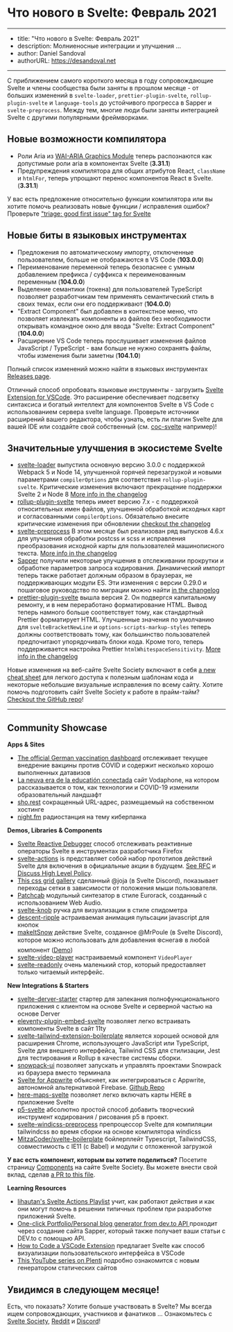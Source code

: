 # Что нового в Svelte: Февраль 2021

---
- title: "Что нового в Svelte: Февраль 2021"
- description: Молниеносные интеграции и улучшения ...
- author: Daniel Sandoval
- authorURL: https://desandoval.net
---

С приближением самого короткого месяца в году сопровождающие Svelte и члены сообщества были заняты в прошлом месяце - от больших изменений в `svelte-loader`, `prettier-plugin-svelte`, `rollup-plugin-svelte` и `language-tools` до устойчивого прогресса в Sapper и `svelte-preprocess`. Между тем, многие люди были заняты интеграцией Svelte с другими популярными фреймворками.

## Новые возможности компилятора
- Роли Aria из [WAI-ARIA Graphics Module](https://www.w3.org/TR/graphics-aria-1.0/#role_definitions) теперь распознаются как допустимые роли aria в компонентах Svelte (**3.31.1**)
- Предупреждения компилятора для общих атрибутов React, `className` и `htmlFor`, теперь упрощают перенос компонентов React в Svelte. (**3.31.1**)

У вас есть предложение относительно функции компилятора или вы хотите помочь реализовать новые функции / исправления ошибок? Проверьте ["triage: good first issue" tag for Svelte](https://github.com/sveltejs/svelte/issues?q=is%3Aopen+is%3Aissue+label%3A%22triage%3A+good+first+issue%22)


## Новые биты в языковых инструментах

- Предложения по автоматическому импорту, отключенные пользователем, больше не отображаются в VS Code (**103.0.0**)
- Переименование переменной теперь безопаснее с умным добавлением префикса / суффикса к переименованным переменным (**104.0.0**)
- Выделение семантики (токена) для пользователей TypeScript позволяет разработчикам тем применять семантический стиль в своих темах, если они его поддерживают (**104.0.0**)
- "Extract Component" был добавлен в контекстное меню, что позволяет извлекать компоненты из файлов без необходимости открывать командное окно для ввода "Svelte: Extract Component"(**104.0.0**)
- Расширение VS Code теперь прослушивает изменения файлов JavaScript / TypeScript - вам больше не нужно сохранять файлы, чтобы изменения были заметны (**104.1.0**)

Полный список изменений можно найти в языковых инструментах [Releases page](https://github.com/sveltejs/language-tools/releases).

Отличный способ опробовать языковые инструменты - загрузить [Svelte Extension for VSCode](https://marketplace.visualstudio.com/items?itemName=svelte.svelte-vscode). Это расширение обеспечивает подсветку синтаксиса и богатый интеллект для компонентов Svelte в VS Code с использованием сервера svelte language. Проверьте источники расширений вашего редактора, чтобы узнать, есть ли плагин Svelte для вашей IDE или создайте свой собственный (см. [coc-svelte](https://github.com/coc-extensions/coc-svelte) например)!

## Значительные улучшения в экосистеме Svelte

- [svelte-loader](https://github.com/sveltejs/svelte-loader) выпустила основную версию 3.0.0 с поддержкой Webpack 5 и Node 14, улучшенной горячей перезагрузкой и новыми параметрами `compilerOptions` для соответствия `rollup-plugin-svelte`. Критические изменения включают прекращение поддержки Svelte 2 и Node 8 [More info in the changelog](https://github.com/sveltejs/svelte-loader/blob/master/CHANGELOG.md)
- [rollup-plugin-svelte](https://github.com/sveltejs/rollup-plugin-svelte) теперь имеет версию 7.x - с поддержкой относительных имен файлов, улучшенной обработкой исходных карт и согласованными `compilerOptions`. Обязательно внесите критические изменения при обновлении [checkout the changelog](https://github.com/sveltejs/rollup-plugin-svelte/blob/master/CHANGELOG.md)
- [svelte-preprocess](https://github.com/sveltejs/svelte-preprocess) В этом месяце был реализован ряд выпусков 4.6.x для улучшения обработки postcss и scss и исправления преобразования исходной карты для пользователей машинописного текста. [More info in the changelog](https://github.com/sveltejs/svelte-preprocess/blob/main/CHANGELOG.md)
- [Sapper](https://github.com/sveltejs/sapper) получили некоторые улучшения в отслеживании прокрутки и обработке параметров запроса кодирования. Динамический импорт теперь также работает должным образом в браузерах, не поддерживающих модули ES. Эти изменения с версии 0.29.0 и пошаговое руководство по миграции можно найти [in the changelog](https://github.com/sveltejs/sapper/blob/master/CHANGELOG.md)
- [prettier-plugin-svelte](https://github.com/sveltejs/prettier-plugin-svelte) вышла версия 2. Он подвергся капитальному ремонту, и в нем переработано форматирование HTML. Вывод теперь намного больше соответствует тому, как стандартный Prettier форматирует HTML. Улучшенные значения по умолчанию для `svelteBracketNewLine` и `options-scripts-markup-styles` теперь должны соответствовать тому, как большинство пользователей предпочитают упорядочивать блоки кода. Кроме того, теперь поддерживается настройка Prettier `htmlWhitespaceSensitivity`. [More info in the changelog](https://github.com/sveltejs/prettier-plugin-svelte/blob/master/CHANGELOG.md)

Новые изменения на веб-сайте Svelte Society включают в себя [a new cheat sheet](https://sveltesociety.dev/cheatsheet) для легкого доступа к полезным шаблонам кода и некоторые небольшие визуальные исправления по всему сайту. Хотите помочь подготовить сайт Svelte Society к работе в прайм-тайм?  [Checkout the GitHub repo](https://github.com/svelte-society/sveltesociety.dev)! 

---

## Community Showcase

**Apps & Sites**

- [The official German vaccination dashboard](https://impfdashboard.de/) отслеживает текущее внедрение вакцины против COVID и содержит несколько хорошо выполненных датавизов
- [La neuva era de la educatión conectada](https://elfuturoesapasionante.vodafone.es/especiales/educacion-conectada/) сайт Vodaphone, на котором рассказывается о том, как технологии и COVID-19 изменили образовательный ландшафт
- [sho.rest](https://github.com/Melonai/shorest) сокращенный URL-адрес, размещаемый на собственном хостинге
- [night.fm](https://night.fm/) радиостанция на тему киберпанка


**Demos, Libraries & Components**

- [Svelte Reactive Debugger](https://addons.mozilla.org/en-US/firefox/addon/svelte-reactive-debugger/) способ отслеживать реактивные операторы Svelte в инструментах разработчика Firefox
- [svelte-actions](https://github.com/sw-yx/svelte-actions) is представляет собой набор прототипов действий Svelte для включения в официальные акции в будущем. [See RFC](https://github.com/sveltejs/rfcs/pull/24) и [Discuss High Level Policy](https://github.com/sw-yx/svelte-actions/issues/7).
- [This css grid gallery](https://svelte.dev/repl/3a1b7fae13b242fe9cd4a4f7aa092fa4?version=3.31.2) сделанный @joja (в Svelte Discord), показывает переходы сетки в зависимости от положения мыши пользователя.
- [Patchcab](https://github.com/spectrome/patchcab) модульный синтезатор в стиле Eurorack, созданный с использованием Web Audio.
- [svelte-knob](https://github.com/MelihAltintas/svelte-knob) ручка для визуализации в стиле спидометра
- [descent-ripple](https://github.com/micha-lmxt/descent-ripple) астраиваемая анимация пульсации javascript для кнопок
- [makeItSnow](https://github.com/florianlouvet/make-it-snow/blob/main/makeItSnowAction.js) действие Svelte, созданное @MrPoule (в Svelte Discord), которое можно использовать для добавления ❄️снега❄️ в любой компонент ([Demo](https://svelte.dev/repl/de5223beb45540a5a11c9bd7b318304f?version=3.31.2))
- [svelte-video-player](https://github.com/meigo/svelte-video-player) настраиваемый компонент `VideoPlayer`
- [svelte-readonly](https://github.com/Crisfole/svelte-readonly) очень маленький стор, который предоставляет только читаемый интерфейс.


**New Integrations & Starters**
- [svelte-derver-starter](https://github.com/AlexxNB/svelte-derver-starter) стартер для запекания полнофункционального приложения с клиентом на основе Svelte и серверной частью на основе Derver
- [eleventy-plugin-embed-svelte](https://github.com/shalomscott/eleventy-plugin-embed-svelte) позволяет легко встраивать компоненты Svelte в сайт 11ty
- [svelte-tailwind-extension-boilerplate](https://github.com/kyrelldixon/svelte-tailwind-extension-boilerplate) является хорошей основой для расширения Chrome, использующего JavaScript или TypeScript, Svelte для внешнего интерфейса, Tailwind CSS для стилизации, Jest для тестирования и Rollup в качестве системы сборки.
- [snowpack-ui](https://github.com/rajasegar/snowpack-ui) позволяет запускать и управлять проектами Snowpack из браузера вместо терминала
- [Svelte for Appwrite](https://dev.to/torstendittmann/svelte-for-appwrite-4fkg) объясняет, как интегрироваться с Appwrite, автономной альтернативой Firebase. [Github Repo](https://github.com/appwrite/sdk-for-svelte)
- [here-maps-svelte](https://github.com/peopledrivemecrazy/here-maps-svelte) позволяет легко включать карты HERE в приложение Svelte
- [p5-svelte](https://github.com/tonyketcham/p5-svelte)  абсолютно простой способ добавить творческий инструмент кодирования / рисования p5 в проект.
- [svelte-windicss-preprocess](https://github.com/voorjaar/svelte-windicss-preprocess) препроцессор Svelte для компиляции tailwindcss во время сборки на основе компилятора windicss
- [MitzaCoder/svelte-boilerplate](https://github.com/MitzaCoder/svelte-boilerplate) бойлерплейт Typescript, TailwindCSS, совместимость с IE11 (с Babel) и модули с отложенной загрузкой

**У вас есть компонент, которым вы хотите поделиться?** Посетите страницу [Components](https://sveltesociety.dev/components) на сайте Svelte Society. Вы можете внести свой вклад, сделав [a PR to this file](https://github.com/svelte-society/sveltesociety.dev/blob/master/src/pages/components/components.json).

**Learning Resources**

- [lihautan's Svelte Actions Playlist](https://www.youtube.com/watch?v=ciaMT_MswzE&list=PLoKaNN3BjQX3Gl14MBygFf8buPIw9pAeK) учит, как работают действия и как они могут помочь в решении типичных проблем при разработке приложений Svelte.
- [One-click Portfolio/Personal blog generator from dev.to API ](https://dev.to/shriji/one-click-portfolio-personal-blog-generator-from-dev-to-api-3apb) проходит через создание сайта Sapper, который также получает ваши статьи с DEV.to с помощью API.
- [How to Code a VSCode Extension](https://www.youtube.com/watch?v=a5DX5pQ9p5M) предлагает Svelte как способ визуализации пользовательского интерфейса в VSCode
- [This YouTube series on Plenti](https://www.youtube.com/watch?v=wyNC7R_VVyQ&list=PLbWvcwWtuDm12y3Hye6oKDwI2gAS0ccHW) подробно ознакомится с новым генератором статических сайтов

## Увидимся в следующем месяце!

Есть, что показать? Хотите больше участвовать в Svelte? Мы всегда ищем сопровождающих, участников и фанатиков ... Ознакомьтесь с [Svelte Society](https://sveltesociety.dev/), [Reddit](https://www.reddit.com/r/sveltejs/) и [Discord](https://discord.com/invite/yy75DKs)!
